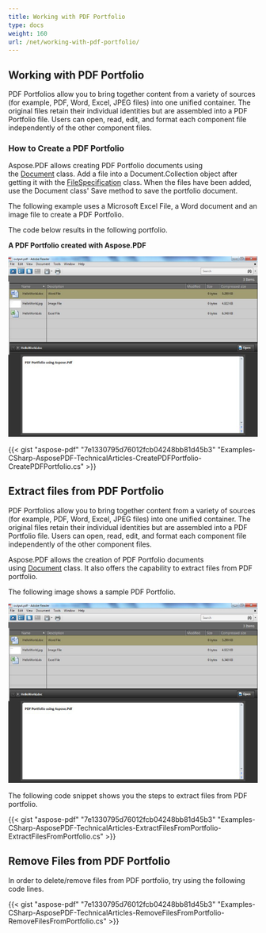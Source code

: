```yaml
---
title: Working with PDF Portfolio
type: docs
weight: 160
url: /net/working-with-pdf-portfolio/
---
```

## **Working with PDF Portfolio**
PDF Portfolios allow you to bring together content from a variety of sources (for example, PDF, Word, Excel, JPEG files) into one unified container. The original files retain their individual identities but are assembled into a PDF Portfolio file. Users can open, read, edit, and format each component file independently of the other component files.
### **How to Create a PDF Portfolio**
Aspose.PDF allows creating PDF Portfolio documents using the [Document](https://apireference.aspose.com/net/pdf/aspose.pdf/document) class. Add a file into a Document.Collection object after getting it with the [FileSpecification](https://apireference.aspose.com/net/pdf/aspose.pdf/filespecification) class. When the files have been added, use the Document class' Save method to save the portfolio document.

The following example uses a Microsoft Excel File, a Word document and an image file to create a PDF Portfolio.

The code below results in the following portfolio.

**A PDF Portfolio created with Aspose.PDF** 

![todo:image_alt_text](working-with-pdf-portfolio_1.jpg)



{{< gist "aspose-pdf" "7e1330795d76012fcb04248bb81d45b3" "Examples-CSharp-AsposePDF-TechnicalArticles-CreatePDFPortfolio-CreatePDFPortfolio.cs" >}}
## **Extract files from PDF Portfolio**
PDF Portfolios allow you to bring together content from a variety of sources (for example, PDF, Word, Excel, JPEG files) into one unified container. The original files retain their individual identities but are assembled into a PDF Portfolio file. Users can open, read, edit, and format each component file independently of the other component files.

Aspose.PDF allows the creation of PDF Portfolio documents using [Document](https://apireference.aspose.com/net/pdf/aspose.pdf/document) class. It also offers the capability to extract files from PDF portfolio.

The following image shows a sample PDF Portfolio.

![todo:image_alt_text](working-with-pdf-portfolio_1.jpg)

The following code snippet shows you the steps to extract files from PDF portfolio.

{{< gist "aspose-pdf" "7e1330795d76012fcb04248bb81d45b3" "Examples-CSharp-AsposePDF-TechnicalArticles-ExtractFilesFromPortfolio-ExtractFilesFromPortfolio.cs" >}}
## **Remove Files from PDF Portfolio**
In order to delete/remove files from PDF portfolio, try using the following code lines.

{{< gist "aspose-pdf" "7e1330795d76012fcb04248bb81d45b3" "Examples-CSharp-AsposePDF-TechnicalArticles-RemoveFilesFromPortfolio-RemoveFilesFromPortfolio.cs" >}}
